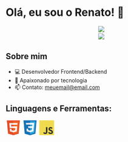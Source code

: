 # Olá, eu sou o Renato! 👋

<p align="center">
  <img src="https://media.giphy.com/media/hvRJCLFzcasrR4ia7z/giphy.gif" width="30">
  <br>
  <img src="https://github-readme-stats.vercel.app/api?username=miknuje&show_icons=true&theme=dracula">
</p>

## Sobre mim
- 💻 Desenvolvedor Frontend/Backend
- 🚀 Apaixonado por tecnologia
- 📫 Contato: [meuemail@email.com](mailto:meuemail@email.com)

<h2 align="left">Linguagens e Ferramentas:</h2>
<p align="left">
  <img src="https://raw.githubusercontent.com/devicons/devicon/master/icons/html5/html5-original.svg" alt="html5" width="40" height="40"/>
  <img src="https://raw.githubusercontent.com/devicons/devicon/master/icons/css3/css3-original.svg" alt="css3" width="40" height="40"/>
  <img src="https://raw.githubusercontent.com/devicons/devicon/master/icons/javascript/javascript-original.svg" alt="javascript" width="40" height="40"/>
</p>
